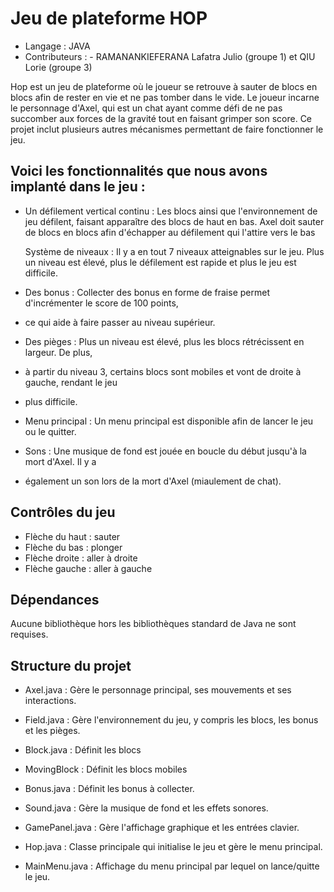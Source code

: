 # Jeu de plateforme HOP 

- Langage : JAVA
- Contributeurs : - RAMANANKIEFERANA Lafatra Julio (groupe 1) et QIU Lorie (groupe 3)

Hop est un jeu de plateforme où le joueur se retrouve à sauter de blocs en blocs 
afin de rester en vie et ne pas tomber dans le vide.
Le joueur incarne le personnage d'Axel, qui est un chat ayant comme défi de ne pas 
succomber aux forces de la gravité tout en faisant grimper son score. 
Ce projet inclut plusieurs autres mécanismes permettant de faire fonctionner le jeu.

Voici les fonctionnalités que nous avons implanté dans le jeu :
-


* Un défilement vertical continu : Les blocs ainsi que l'environnement de jeu défilent,
  faisant apparaître des blocs de haut en bas. Axel doit sauter de blocs en blocs afin
  d'échapper au défilement qui l'attire vers le bas

  Système de niveaux : Il y a en tout 7 niveaux atteignables sur le jeu. Plus un niveau est
  élevé, plus le défilement est rapide et plus le jeu est difficile.

* Des bonus : Collecter des bonus en forme de fraise permet d'incrémenter le score de 100 points,
* ce qui aide à faire passer au niveau supérieur.

* Des pièges : Plus un niveau est élevé, plus les blocs rétrécissent en largeur. De plus,
* à partir du niveau 3, certains blocs sont mobiles et vont de droite à gauche, rendant le jeu
* plus difficile.

* Menu principal : Un menu principal est disponible afin de lancer le jeu ou le quitter.

* Sons : Une musique de fond est jouée en boucle du début jusqu'à la mort d'Axel. Il y a
* également un son lors de la mort d'Axel (miaulement de chat).

Contrôles du jeu 
-
* Flèche du haut : sauter
* Flèche du bas : plonger
* Flèche droite : aller à droite
* Flèche gauche : aller à gauche

Dépendances
-
Aucune bibliothèque hors les bibliothèques standard de Java ne sont requises.

Structure du projet
-
* Axel.java : Gère le personnage principal, ses mouvements et ses interactions.

* Field.java : Gère l'environnement du jeu, y compris les blocs, les bonus et les pièges.

* Block.java : Définit les blocs

* MovingBlock : Définit les blocs mobiles

* Bonus.java : Définit les bonus à collecter.

* Sound.java : Gère la musique de fond et les effets sonores.

* GamePanel.java : Gère l'affichage graphique et les entrées clavier.

* Hop.java : Classe principale qui initialise le jeu et gère le menu principal.

* MainMenu.java : Affichage du menu principal par lequel on lance/quitte le jeu.

